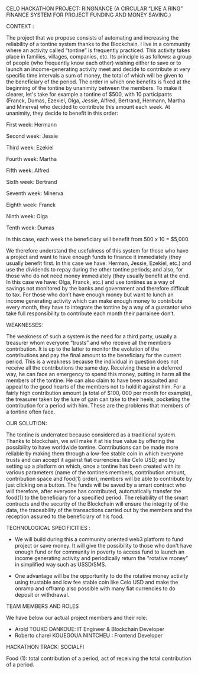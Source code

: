 CELO HACKATHON PROJECT: RINGNANCE (A CIRCULAR “LIKE A RING” FINANCE SYSTEM FOR PROJECT FUNDING AND MONEY SAVING.)


CONTEXT : 

The project that we propose consists of automating and increasing the reliability of a tontine system thanks to the Blockchain. 
I live in a community where an activity called “tontine” is frequently practiced. This activity takes place in families, villages, companies, etc. 
Its principle is as follows: a group of people (who frequently know each other) wishing either to save or to launch an income-generating activity 
meet and decide to contribute at very specific time intervals a sum of money, the total of which will be given to the beneficiary of the period. 
The order in which one benefits is fixed at the beginning of the tontine by unanimity between the members. To make it clearer, let's take for 
example a tontine of $500, with 10 participants (Franck, Dumas, Ezekiel, Olga, Jessie, Alfred, Bertrand, Hermann, Martha and Minerva) who decided
to contribute this amount each week. At unanimity, they decide to benefit in this order:

First week: Hermann

Second week: Jessie

Third week: Ezekiel

Fourth week: Martha

Fifth week: Alfred

Sixth week: Bertrand

Seventh week: Minerva

Eighth week: Franck

Ninth week: Olga

Tenth week: Dumas 

In this case, each week the beneficiary will benefit from 500 x 10 = $5,000. 

We therefore understand the usefulness of this system for those who have a project and want to have enough funds to finance it immediately 
(they usually benefit first. In this case we have: Herman, Jessie, Ezekiel, etc.) and use the dividends to repay during the other tontine periods; 
and also, for those who do not need money immediately (they usually benefit at the end. In this case we have: Olga, Franck, etc.) and use tontines 
as a way of savings not monitored by the banks and government and therefore difficult to tax. For those who don’t have enough money but want to lunch
an income generating activity which can make enough money to contribute every month, they have to integrate the tontine by a way of a guarantor who
take full responsibility to contribute each month their parrainee don’t.

WEAKNESSES:
 
The weakness of such a system is the need for a third party, usually a treasurer whom everyone “trusts” and who receive all the members contribution. 
It is up to the latter to monitor the evolution of the contributions and pay the final amount to the beneficiary for the current period. This is a weakness
because the individual in question does not receive all the contributions the same day. Receiving these in a deferred way, he can face an emergency to spend
this money, putting in harm all the members of the tontine. He can also claim to have been assaulted and appeal to the good hearts of the members not to hold
it against him. For a fairly high contribution amount (a total of $100, 000 per month for example), the treasurer taken by the lure of gain can take to their heels,
pocketing the contribution for a period with him. These are the problems that members of a tontine often face. 

OUR SOLUTION:

The tontine is underrated because considered as a traditional system. Thanks to blockchain, we will make it at his true value by offering the possibility to have worldwide tontine.
Contributions can be made more reliable by making them through a low-fee stable coin in which everyone trusts and can accept it against fiat currencies: like Celo USD; 
and by setting up a platform on which, once a tontine has been created with its various parameters (name of the tontine’s members, contribution amount, contribution space
and food(1) order), members will be able to contribute by just clicking on a button. The funds will be saved by a smart contract who will therefore, after everyone has contributed,
automatically transfer the food(1) to the beneficiary for a specified period. The reliability of the smart contracts and the security of the Blockchain will ensure the integrity 
of the data, the traceability of the transactions carried out by the members and the reception assured to the beneficiary of his food.  


TECHNOLOGICAL SPECIFICITIES : 

-	We will build during this a community oriented web3 platform to fund project or save money. It will give the possibility to those who don't have enough fund or for community
    in poverty to access fund to launch an income generating activity and periodically return the "rotative money" in simplified way such as USSD/SMS.
	
-	One advantage will be the opportunity to do the rotative money activity using trustable and low fee stable coin like Celo USD and make the onramp and offramp also possible with
    many fiat currencies to do deposit or withdrawal.

TEAM MEMBERS AND ROLES

We have below our actual project members and their role:
- Arold TOUKO DANKOUE: IT Engineer & Blockchain Developer
- Roberto charel KOUEGOUA NINTCHEU : Frontend Developer

HACKATHON TRACK: SOCIALFI

Food (1): total contribution of a period, act of receiving the total contribution of a period.
